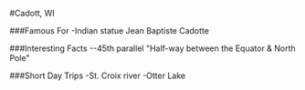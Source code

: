 #Cadott, WI

###Famous For
-Indian statue Jean Baptiste Cadotte

###Interesting Facts
--45th parallel "Half-way between the Equator & North Pole"

###Short Day Trips
-St. Croix river
-Otter Lake
